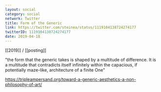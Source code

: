 ```yaml
---
layout: social
category: social
network: Twitter
title: Form of the Generic
link: https://twitter.com/steinea/status/1119104138724274177
twitterID: 1119104138724274177
date: 2019-04-18
---
```


[[2019]] / [[posting]]

"the form that the generic takes is shaped by a multitude of difference. It is a multitude that contradicts itself infinitely within the capacious, if potentially maze-like, architecture of a finite One"

<https://tripleampersand.org/toward-a-generic-aesthetics-a-non-philosophy-of-art/>
